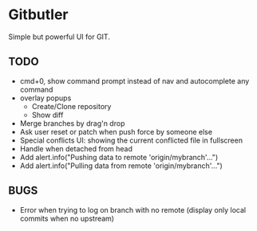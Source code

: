 Gitbutler
=========

Simple but powerful UI for GIT.

TODO
----

- cmd+0, show command prompt instead of nav and autocomplete any command
- overlay popups
    - Create/Clone repository
    - Show diff
- Merge branches by drag'n drop
- Ask user reset or patch when push force by someone else
- Special conflicts UI: showing the current conflicted file in fullscreen
- Handle when detached from head
- Add alert.info("Pushing data to remote 'origin/mybranch'...") 
- Add alert.info("Pulling data from remote 'origin/mybranch'...") 

BUGS
----

- Error when trying to log on branch with no remote (display only local commits when no upstream)